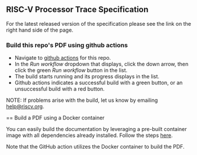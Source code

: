 ## RISC-V Processor Trace Specification

For the latest released version of the specification please see the link on the right hand side of the page.

### Build this repo's PDF using github actions

* Navigate to [github actions](https://github.com/riscv-non-isa/riscv-trace-spec/actions/workflows/build-pdf.yml) for this repo.
* In the _Run workflow_ dropdown that displays, click the down arrow, then click the green _Run workflow_ button in the list.
* The build starts running and its progress displays in the list.
* Github actions indicates a successful build with a green button, or an unsuccessful build with a red button.

NOTE: If problems arise with the build, let us know by emailing help@riscv.org.

== Build a PDF using a Docker container

You can easily build the documentation by leveraging a pre-built container image with all dependencies already installed. Follow the steps [here](https://github.com/riscv/riscv-docs-base-container-image).

Note that the GitHub action utilizes the Docker container to build the PDF.
